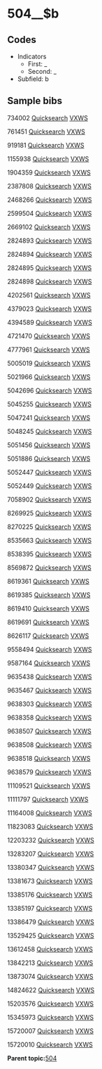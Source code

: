 # 504\_\_$b

## Codes

-   Indicators
    -   First: \_
    -   Second: \_
-   Subfield: b

## Sample bibs

734002 [Quicksearch](https://search.library.yale.edu/catalog/734002) [VXWS](http://prodorbis.library.yale.edu:7014/vxws/GetHoldingsService?bibId=734002)

761451 [Quicksearch](https://search.library.yale.edu/catalog/761451) [VXWS](http://prodorbis.library.yale.edu:7014/vxws/GetHoldingsService?bibId=761451)

919181 [Quicksearch](https://search.library.yale.edu/catalog/919181) [VXWS](http://prodorbis.library.yale.edu:7014/vxws/GetHoldingsService?bibId=919181)

1155938 [Quicksearch](https://search.library.yale.edu/catalog/1155938) [VXWS](http://prodorbis.library.yale.edu:7014/vxws/GetHoldingsService?bibId=1155938)

1904359 [Quicksearch](https://search.library.yale.edu/catalog/1904359) [VXWS](http://prodorbis.library.yale.edu:7014/vxws/GetHoldingsService?bibId=1904359)

2387808 [Quicksearch](https://search.library.yale.edu/catalog/2387808) [VXWS](http://prodorbis.library.yale.edu:7014/vxws/GetHoldingsService?bibId=2387808)

2468266 [Quicksearch](https://search.library.yale.edu/catalog/2468266) [VXWS](http://prodorbis.library.yale.edu:7014/vxws/GetHoldingsService?bibId=2468266)

2599504 [Quicksearch](https://search.library.yale.edu/catalog/2599504) [VXWS](http://prodorbis.library.yale.edu:7014/vxws/GetHoldingsService?bibId=2599504)

2669102 [Quicksearch](https://search.library.yale.edu/catalog/2669102) [VXWS](http://prodorbis.library.yale.edu:7014/vxws/GetHoldingsService?bibId=2669102)

2824893 [Quicksearch](https://search.library.yale.edu/catalog/2824893) [VXWS](http://prodorbis.library.yale.edu:7014/vxws/GetHoldingsService?bibId=2824893)

2824894 [Quicksearch](https://search.library.yale.edu/catalog/2824894) [VXWS](http://prodorbis.library.yale.edu:7014/vxws/GetHoldingsService?bibId=2824894)

2824895 [Quicksearch](https://search.library.yale.edu/catalog/2824895) [VXWS](http://prodorbis.library.yale.edu:7014/vxws/GetHoldingsService?bibId=2824895)

2824898 [Quicksearch](https://search.library.yale.edu/catalog/2824898) [VXWS](http://prodorbis.library.yale.edu:7014/vxws/GetHoldingsService?bibId=2824898)

4202561 [Quicksearch](https://search.library.yale.edu/catalog/4202561) [VXWS](http://prodorbis.library.yale.edu:7014/vxws/GetHoldingsService?bibId=4202561)

4379023 [Quicksearch](https://search.library.yale.edu/catalog/4379023) [VXWS](http://prodorbis.library.yale.edu:7014/vxws/GetHoldingsService?bibId=4379023)

4394589 [Quicksearch](https://search.library.yale.edu/catalog/4394589) [VXWS](http://prodorbis.library.yale.edu:7014/vxws/GetHoldingsService?bibId=4394589)

4721470 [Quicksearch](https://search.library.yale.edu/catalog/4721470) [VXWS](http://prodorbis.library.yale.edu:7014/vxws/GetHoldingsService?bibId=4721470)

4777961 [Quicksearch](https://search.library.yale.edu/catalog/4777961) [VXWS](http://prodorbis.library.yale.edu:7014/vxws/GetHoldingsService?bibId=4777961)

5005019 [Quicksearch](https://search.library.yale.edu/catalog/5005019) [VXWS](http://prodorbis.library.yale.edu:7014/vxws/GetHoldingsService?bibId=5005019)

5021966 [Quicksearch](https://search.library.yale.edu/catalog/5021966) [VXWS](http://prodorbis.library.yale.edu:7014/vxws/GetHoldingsService?bibId=5021966)

5042696 [Quicksearch](https://search.library.yale.edu/catalog/5042696) [VXWS](http://prodorbis.library.yale.edu:7014/vxws/GetHoldingsService?bibId=5042696)

5045255 [Quicksearch](https://search.library.yale.edu/catalog/5045255) [VXWS](http://prodorbis.library.yale.edu:7014/vxws/GetHoldingsService?bibId=5045255)

5047241 [Quicksearch](https://search.library.yale.edu/catalog/5047241) [VXWS](http://prodorbis.library.yale.edu:7014/vxws/GetHoldingsService?bibId=5047241)

5048245 [Quicksearch](https://search.library.yale.edu/catalog/5048245) [VXWS](http://prodorbis.library.yale.edu:7014/vxws/GetHoldingsService?bibId=5048245)

5051456 [Quicksearch](https://search.library.yale.edu/catalog/5051456) [VXWS](http://prodorbis.library.yale.edu:7014/vxws/GetHoldingsService?bibId=5051456)

5051886 [Quicksearch](https://search.library.yale.edu/catalog/5051886) [VXWS](http://prodorbis.library.yale.edu:7014/vxws/GetHoldingsService?bibId=5051886)

5052447 [Quicksearch](https://search.library.yale.edu/catalog/5052447) [VXWS](http://prodorbis.library.yale.edu:7014/vxws/GetHoldingsService?bibId=5052447)

5052449 [Quicksearch](https://search.library.yale.edu/catalog/5052449) [VXWS](http://prodorbis.library.yale.edu:7014/vxws/GetHoldingsService?bibId=5052449)

7058902 [Quicksearch](https://search.library.yale.edu/catalog/7058902) [VXWS](http://prodorbis.library.yale.edu:7014/vxws/GetHoldingsService?bibId=7058902)

8269925 [Quicksearch](https://search.library.yale.edu/catalog/8269925) [VXWS](http://prodorbis.library.yale.edu:7014/vxws/GetHoldingsService?bibId=8269925)

8270225 [Quicksearch](https://search.library.yale.edu/catalog/8270225) [VXWS](http://prodorbis.library.yale.edu:7014/vxws/GetHoldingsService?bibId=8270225)

8535663 [Quicksearch](https://search.library.yale.edu/catalog/8535663) [VXWS](http://prodorbis.library.yale.edu:7014/vxws/GetHoldingsService?bibId=8535663)

8538395 [Quicksearch](https://search.library.yale.edu/catalog/8538395) [VXWS](http://prodorbis.library.yale.edu:7014/vxws/GetHoldingsService?bibId=8538395)

8569872 [Quicksearch](https://search.library.yale.edu/catalog/8569872) [VXWS](http://prodorbis.library.yale.edu:7014/vxws/GetHoldingsService?bibId=8569872)

8619361 [Quicksearch](https://search.library.yale.edu/catalog/8619361) [VXWS](http://prodorbis.library.yale.edu:7014/vxws/GetHoldingsService?bibId=8619361)

8619385 [Quicksearch](https://search.library.yale.edu/catalog/8619385) [VXWS](http://prodorbis.library.yale.edu:7014/vxws/GetHoldingsService?bibId=8619385)

8619410 [Quicksearch](https://search.library.yale.edu/catalog/8619410) [VXWS](http://prodorbis.library.yale.edu:7014/vxws/GetHoldingsService?bibId=8619410)

8619691 [Quicksearch](https://search.library.yale.edu/catalog/8619691) [VXWS](http://prodorbis.library.yale.edu:7014/vxws/GetHoldingsService?bibId=8619691)

8626117 [Quicksearch](https://search.library.yale.edu/catalog/8626117) [VXWS](http://prodorbis.library.yale.edu:7014/vxws/GetHoldingsService?bibId=8626117)

9558494 [Quicksearch](https://search.library.yale.edu/catalog/9558494) [VXWS](http://prodorbis.library.yale.edu:7014/vxws/GetHoldingsService?bibId=9558494)

9587164 [Quicksearch](https://search.library.yale.edu/catalog/9587164) [VXWS](http://prodorbis.library.yale.edu:7014/vxws/GetHoldingsService?bibId=9587164)

9635438 [Quicksearch](https://search.library.yale.edu/catalog/9635438) [VXWS](http://prodorbis.library.yale.edu:7014/vxws/GetHoldingsService?bibId=9635438)

9635467 [Quicksearch](https://search.library.yale.edu/catalog/9635467) [VXWS](http://prodorbis.library.yale.edu:7014/vxws/GetHoldingsService?bibId=9635467)

9638303 [Quicksearch](https://search.library.yale.edu/catalog/9638303) [VXWS](http://prodorbis.library.yale.edu:7014/vxws/GetHoldingsService?bibId=9638303)

9638358 [Quicksearch](https://search.library.yale.edu/catalog/9638358) [VXWS](http://prodorbis.library.yale.edu:7014/vxws/GetHoldingsService?bibId=9638358)

9638507 [Quicksearch](https://search.library.yale.edu/catalog/9638507) [VXWS](http://prodorbis.library.yale.edu:7014/vxws/GetHoldingsService?bibId=9638507)

9638508 [Quicksearch](https://search.library.yale.edu/catalog/9638508) [VXWS](http://prodorbis.library.yale.edu:7014/vxws/GetHoldingsService?bibId=9638508)

9638518 [Quicksearch](https://search.library.yale.edu/catalog/9638518) [VXWS](http://prodorbis.library.yale.edu:7014/vxws/GetHoldingsService?bibId=9638518)

9638579 [Quicksearch](https://search.library.yale.edu/catalog/9638579) [VXWS](http://prodorbis.library.yale.edu:7014/vxws/GetHoldingsService?bibId=9638579)

11109521 [Quicksearch](https://search.library.yale.edu/catalog/11109521) [VXWS](http://prodorbis.library.yale.edu:7014/vxws/GetHoldingsService?bibId=11109521)

11111797 [Quicksearch](https://search.library.yale.edu/catalog/11111797) [VXWS](http://prodorbis.library.yale.edu:7014/vxws/GetHoldingsService?bibId=11111797)

11164008 [Quicksearch](https://search.library.yale.edu/catalog/11164008) [VXWS](http://prodorbis.library.yale.edu:7014/vxws/GetHoldingsService?bibId=11164008)

11823083 [Quicksearch](https://search.library.yale.edu/catalog/11823083) [VXWS](http://prodorbis.library.yale.edu:7014/vxws/GetHoldingsService?bibId=11823083)

12203232 [Quicksearch](https://search.library.yale.edu/catalog/12203232) [VXWS](http://prodorbis.library.yale.edu:7014/vxws/GetHoldingsService?bibId=12203232)

13283207 [Quicksearch](https://search.library.yale.edu/catalog/13283207) [VXWS](http://prodorbis.library.yale.edu:7014/vxws/GetHoldingsService?bibId=13283207)

13380347 [Quicksearch](https://search.library.yale.edu/catalog/13380347) [VXWS](http://prodorbis.library.yale.edu:7014/vxws/GetHoldingsService?bibId=13380347)

13381673 [Quicksearch](https://search.library.yale.edu/catalog/13381673) [VXWS](http://prodorbis.library.yale.edu:7014/vxws/GetHoldingsService?bibId=13381673)

13385176 [Quicksearch](https://search.library.yale.edu/catalog/13385176) [VXWS](http://prodorbis.library.yale.edu:7014/vxws/GetHoldingsService?bibId=13385176)

13385197 [Quicksearch](https://search.library.yale.edu/catalog/13385197) [VXWS](http://prodorbis.library.yale.edu:7014/vxws/GetHoldingsService?bibId=13385197)

13386479 [Quicksearch](https://search.library.yale.edu/catalog/13386479) [VXWS](http://prodorbis.library.yale.edu:7014/vxws/GetHoldingsService?bibId=13386479)

13529425 [Quicksearch](https://search.library.yale.edu/catalog/13529425) [VXWS](http://prodorbis.library.yale.edu:7014/vxws/GetHoldingsService?bibId=13529425)

13612458 [Quicksearch](https://search.library.yale.edu/catalog/13612458) [VXWS](http://prodorbis.library.yale.edu:7014/vxws/GetHoldingsService?bibId=13612458)

13842213 [Quicksearch](https://search.library.yale.edu/catalog/13842213) [VXWS](http://prodorbis.library.yale.edu:7014/vxws/GetHoldingsService?bibId=13842213)

13873074 [Quicksearch](https://search.library.yale.edu/catalog/13873074) [VXWS](http://prodorbis.library.yale.edu:7014/vxws/GetHoldingsService?bibId=13873074)

14824622 [Quicksearch](https://search.library.yale.edu/catalog/14824622) [VXWS](http://prodorbis.library.yale.edu:7014/vxws/GetHoldingsService?bibId=14824622)

15203576 [Quicksearch](https://search.library.yale.edu/catalog/15203576) [VXWS](http://prodorbis.library.yale.edu:7014/vxws/GetHoldingsService?bibId=15203576)

15345973 [Quicksearch](https://search.library.yale.edu/catalog/15345973) [VXWS](http://prodorbis.library.yale.edu:7014/vxws/GetHoldingsService?bibId=15345973)

15720007 [Quicksearch](https://search.library.yale.edu/catalog/15720007) [VXWS](http://prodorbis.library.yale.edu:7014/vxws/GetHoldingsService?bibId=15720007)

15720010 [Quicksearch](https://search.library.yale.edu/catalog/15720010) [VXWS](http://prodorbis.library.yale.edu:7014/vxws/GetHoldingsService?bibId=15720010)

**Parent topic:**[504](../../tags/504/504.md)

